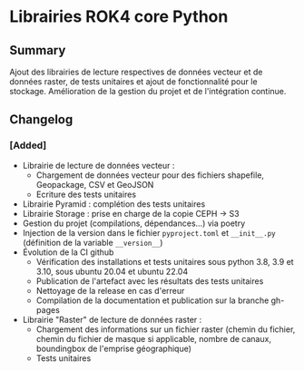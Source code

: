 # Librairies ROK4 core Python

## Summary

Ajout des librairies de lecture respectives de données vecteur et de données raster, de tests unitaires et ajout de fonctionnalité pour le stockage. Amélioration de la gestion du projet et de l'intégration continue.

## Changelog

### [Added]

* Librairie de lecture de données vecteur :
  * Chargement de données vecteur pour des fichiers shapefile, Geopackage, CSV et GeoJSON
  * Ecriture des tests unitaires
* Librairie Pyramid : complétion des tests unitaires
* Librairie Storage : prise en charge de la copie CEPH -> S3
* Gestion du projet (compilations, dépendances...) via poetry
* Injection de la version dans le fichier `pyproject.toml` et `__init__.py` (définition de la variable `__version__`)
* Évolution de la CI github
    * Vérification des installations et tests unitaires sous python 3.8, 3.9 et 3.10, sous ubuntu 20.04 et ubuntu 22.04
    * Publication de l'artefact avec les résultats des tests unitaires
    * Nettoyage de la release en cas d'erreur
    * Compilation de la documentation et publication sur la branche gh-pages
* Librairie "Raster" de lecture de données raster :
  * Chargement des informations sur un fichier raster (chemin du fichier, chemin du fichier de masque si applicable, nombre de canaux, boundingbox de l'emprise géographique)
  * Tests unitaires

<!--
### [Added]

### [Changed]

### [Deprecated]

### [Removed]

### [Fixed]

### [Security]
-->
